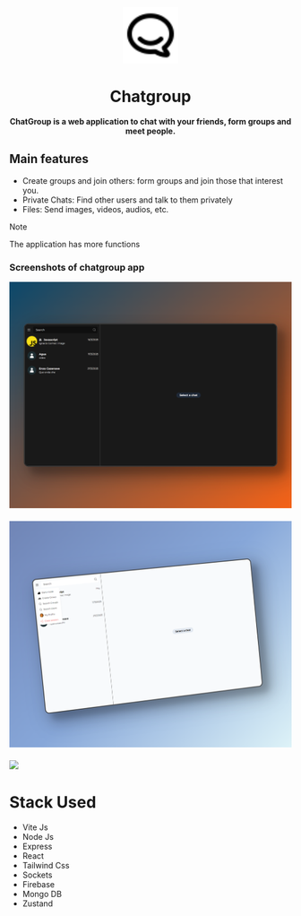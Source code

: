 <div align="center">
<img src="frontend\public\chat.svg" width="100">
<h1>Chatgroup</h1>
<strong>ChatGroup is a web application to chat with your friends, form groups and meet people.</strong>
</div>

<h2>Main features</h2>

- Create groups and join others: form groups and join those that interest you.
- Private Chats: Find other users and talk to them privately
- Files: Send images, videos, audios, etc.

> [!NOTE]
> The application has more functions


<h3>Screenshots of chatgroup app</h3>
<img src="frontend\public\screenshot-one.png">
<img src="frontend\public\screenshot-two.png" style="margin-top:20px">
<img src="frontend\public\screenshot-three.png" style="margin-top:20px;">

<h1>Stack Used</h1>

- Vite Js
- Node Js
- Express
- React
- Tailwind Css
- Sockets
- Firebase
- Mongo DB
- Zustand